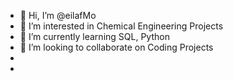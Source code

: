 - 👋 Hi, I’m @eilafMo
- 👀 I’m interested in Chemical Engineering Projects
- 🌱 I’m currently learning SQL, Python
- 💞️ I’m looking to collaborate on Coding Projects
- 
- 

<!---
eilafMo/eilafMo is a ✨ special ✨ repository because its `README.md` (this file) appears on your GitHub profile.
You can click the Preview link to take a look at your changes.
--->
